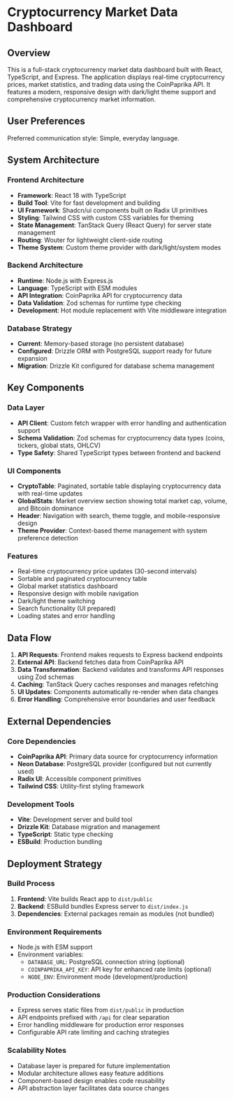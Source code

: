 # Cryptocurrency Market Data Dashboard

## Overview

This is a full-stack cryptocurrency market data dashboard built with React, TypeScript, and Express. The application displays real-time cryptocurrency prices, market statistics, and trading data using the CoinPaprika API. It features a modern, responsive design with dark/light theme support and comprehensive cryptocurrency market information.

## User Preferences

Preferred communication style: Simple, everyday language.

## System Architecture

### Frontend Architecture
- **Framework**: React 18 with TypeScript
- **Build Tool**: Vite for fast development and building
- **UI Framework**: Shadcn/ui components built on Radix UI primitives
- **Styling**: Tailwind CSS with custom CSS variables for theming
- **State Management**: TanStack Query (React Query) for server state management
- **Routing**: Wouter for lightweight client-side routing
- **Theme System**: Custom theme provider with dark/light/system modes

### Backend Architecture
- **Runtime**: Node.js with Express.js
- **Language**: TypeScript with ESM modules
- **API Integration**: CoinPaprika API for cryptocurrency data
- **Data Validation**: Zod schemas for runtime type checking
- **Development**: Hot module replacement with Vite middleware integration

### Database Strategy
- **Current**: Memory-based storage (no persistent database)
- **Configured**: Drizzle ORM with PostgreSQL support ready for future expansion
- **Migration**: Drizzle Kit configured for database schema management

## Key Components

### Data Layer
- **API Client**: Custom fetch wrapper with error handling and authentication support
- **Schema Validation**: Zod schemas for cryptocurrency data types (coins, tickers, global stats, OHLCV)
- **Type Safety**: Shared TypeScript types between frontend and backend

### UI Components
- **CryptoTable**: Paginated, sortable table displaying cryptocurrency data with real-time updates
- **GlobalStats**: Market overview section showing total market cap, volume, and Bitcoin dominance
- **Header**: Navigation with search, theme toggle, and mobile-responsive design
- **Theme Provider**: Context-based theme management with system preference detection

### Features
- Real-time cryptocurrency price updates (30-second intervals)
- Sortable and paginated cryptocurrency table
- Global market statistics dashboard
- Responsive design with mobile navigation
- Dark/light theme switching
- Search functionality (UI prepared)
- Loading states and error handling

## Data Flow

1. **API Requests**: Frontend makes requests to Express backend endpoints
2. **External API**: Backend fetches data from CoinPaprika API
3. **Data Transformation**: Backend validates and transforms API responses using Zod schemas
4. **Caching**: TanStack Query caches responses and manages refetching
5. **UI Updates**: Components automatically re-render when data changes
6. **Error Handling**: Comprehensive error boundaries and user feedback

## External Dependencies

### Core Dependencies
- **CoinPaprika API**: Primary data source for cryptocurrency information
- **Neon Database**: PostgreSQL provider (configured but not currently used)
- **Radix UI**: Accessible component primitives
- **Tailwind CSS**: Utility-first styling framework

### Development Tools
- **Vite**: Development server and build tool
- **Drizzle Kit**: Database migration and management
- **TypeScript**: Static type checking
- **ESBuild**: Production bundling

## Deployment Strategy

### Build Process
1. **Frontend**: Vite builds React app to `dist/public`
2. **Backend**: ESBuild bundles Express server to `dist/index.js`
3. **Dependencies**: External packages remain as modules (not bundled)

### Environment Requirements
- Node.js with ESM support
- Environment variables:
  - `DATABASE_URL`: PostgreSQL connection string (optional)
  - `COINPAPRIKA_API_KEY`: API key for enhanced rate limits (optional)
  - `NODE_ENV`: Environment mode (development/production)

### Production Considerations
- Express serves static files from `dist/public` in production
- API endpoints prefixed with `/api` for clear separation
- Error handling middleware for production error responses
- Configurable API rate limiting and caching strategies

### Scalability Notes
- Database layer is prepared for future implementation
- Modular architecture allows easy feature additions
- Component-based design enables code reusability
- API abstraction layer facilitates data source changes